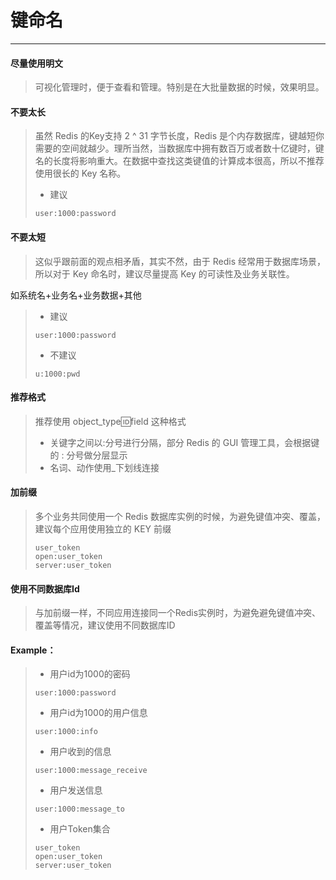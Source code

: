 # 键命名

---
#### 尽量使用明文

>可视化管理时，便于查看和管理。特别是在大批量数据的时候，效果明显。

#### **不要太长**

> 虽然 Redis 的Key支持 2 ^ 31 字节长度，Redis 是个内存数据库，键越短你需要的空间就越少。理所当然，当数据库中拥有数百万或者数十亿键时，键名的长度将影响重大。在数据中查找这类键值的计算成本很高，所以不推荐使用很长的 Key 名称。
>
> * 建议
>
> ```
> user:1000:password
> ```

#### **不要太短**

> 这似乎跟前面的观点相矛盾，其实不然，由于 Redis 经常用于数据库场景，所以对于 Key 命名时，建议尽量提高 Key 的可读性及业务关联性。
>
如系统名+业务名+业务数据+其他
> * 建议
>
> ```
> user:1000:password
> ```
> * 不建议
>
> ```
> u:1000:pwd
> ```



#### **推荐格式**

> 推荐使用 object\_type:id:field 这种格式
>
> * 关键字之间以:分号进行分隔，部分 Redis 的 GUI 管理工具，会根据键的 : 分号做分层显示
> * 名词、动作使用\_下划线连接

#### **加前缀**

>多个业务共同使用一个 Redis 数据库实例的时候，为避免键值冲突、覆盖，建议每个应用使用独立的 KEY 前缀
> ```
> user_token
> open:user_token
> server:user_token
> ```


#### **使用不同数据库Id**

>与加前缀一样，不同应用连接同一个Redis实例时，为避免避免键值冲突、覆盖等情况，建议使用不同数据库ID




#### Example：

> * 用户id为1000的密码
>
> ```Redis
> user:1000:password
> ```
>
> * 用户id为1000的用户信息
>
> ```Redis
> user:1000:info
> ```
>
> * 用户收到的信息
>
> ```Redis
> user:1000:message_receive
> ```
>
> * 用户发送信息
>
> ```
> user:1000:message_to
> ```
>
> * 用户Token集合
>
> ```
> user_token
> open:user_token
> server:user_token
> ```



